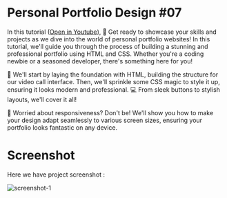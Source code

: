 # Personal Portfolio Design #07
In this tutorial ([Open in Youtube](https://youtu.be/6kcYZPks5S4)), 🚀 Get ready to showcase your skills and projects as we dive into the world of personal portfolio websites! In this tutorial, we'll guide you through the process of building a stunning and professional portfolio using HTML and CSS. Whether you're a coding newbie or a seasoned developer, there's something here for you!

🎨 We'll start by laying the foundation with HTML, building the structure for our video call interface. Then, we'll sprinkle some CSS magic to style it up, ensuring it looks modern and professional. 💻 From sleek buttons to stylish layouts, we'll cover it all!

📱 Worried about responsiveness? Don't be! We'll show you how to make your design adapt seamlessly to various screen sizes, ensuring your portfolio looks fantastic on any device.

# Screenshot

Here we have project screenshot :

![screenshot-1](screenshot.png)

